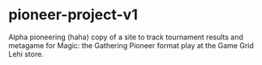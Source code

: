 # pioneer-project-v1
Alpha pioneering (haha) copy of a site to track tournament results and metagame for Magic: the Gathering Pioneer format play at the Game Grid Lehi store.
